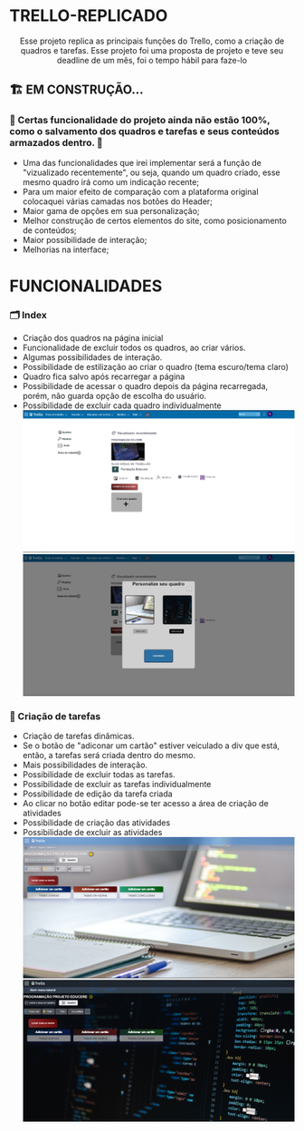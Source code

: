 # TRELLO-REPLICADO

<p align="center">Esse projeto replica as principais funções do Trello, como a criação de quadros e tarefas. Esse projeto foi uma proposta de projeto e teve seu deadline de um mês, foi o tempo hábil para faze-lo</p>

## 🏗️ EM CONSTRUÇÃO...

### 🚩 Certas funcionalidade do projeto ainda não estão 100%, como o salvamento dos quadros e tarefas e seus conteúdos armazados dentro. 🚩
<ul>
    <li> Uma das funcionalidades que irei implementar será a função de "vizualizado recentemente", ou seja, quando um quadro criado, esse mesmo quadro irá como um indicação recente;<br>
    <li> Para um maior efeito de comparação com a plataforma original colocaquei várias camadas nos botões do Header;
    <li> Maior gama de opções em sua personalização;
    <li> Melhor construção de certos elementos do site, como posicionamento de conteúdos;
    <li> Maior possibilidade de interação;
    <li> Melhorias na interface;
</ul>

# FUNCIONALIDADES

### 🗂️ Index
<ul>
    <li>Criação dos quadros na página inicial
    <li>Funcionalidade de excluir todos os quadros, ao criar vários.
    <li>Algumas possibilidades de interação.<br>
    <li>Possibilidade de estilização ao criar o quadro (tema escuro/tema claro)
    <li>Quadro fica salvo após recarregar a página
    <li>Possibilidade de acessar o quadro depois da página recarregada, porém, não guarda opção de escolha do usuário.
    <li>Possibilidade de excluir cada quadro individualmente
    <img src="imagens/captureREADME/index.png"><br>
    <img src="imagens/captureREADME/index2.png"><br>
</ul>

### 🔖 Criação de tarefas
<ul>
    <li> Criação de tarefas dinâmicas.
    <li> Se o botão de "adiconar um cartão" estiver veiculado a div que está, então, a tarefas será criada dentro do mesmo.
    <li> Mais possibilidades de interação.
    <li> Possibilidade de excluir todas as tarefas.
    <li> Possibilidade de excluir as tarefas individualmente
    <li> Possibilidade de edição da tarefa criada
    <li> Ao clicar no botão editar pode-se ter acesso a área de criação de atividades
    <li> Possibilidade de criação das atividades
    <li> Possibilidade de excluir as atividades
    <img src="imagens/captureREADME/tarefac.png">
    <img src="imagens/captureREADME/tarefabb.png">
</ul>
 
